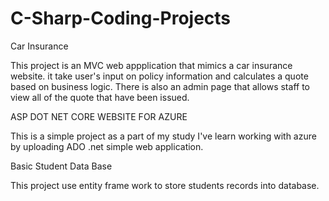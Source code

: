 # C-Sharp-Coding-Projects
Car Insurance

This project is an MVC web appplication that mimics a car insurance website. it take user's input on policy information and calculates a quote based on business logic. There is also an admin page that allows staff to view all of the quote that have been issued. 

ASP DOT NET CORE WEBSITE FOR AZURE

This is a simple project as a part of my study I've learn working with azure by uploading ADO .net simple web application.

Basic Student Data Base

This project use entity frame work to store students records into database. 

